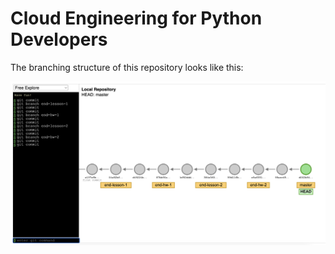 # Cloud Engineering for Python Developers

The branching structure of this repository looks like this:

![alt text](./assets/course-repo-branching-scheme.png)